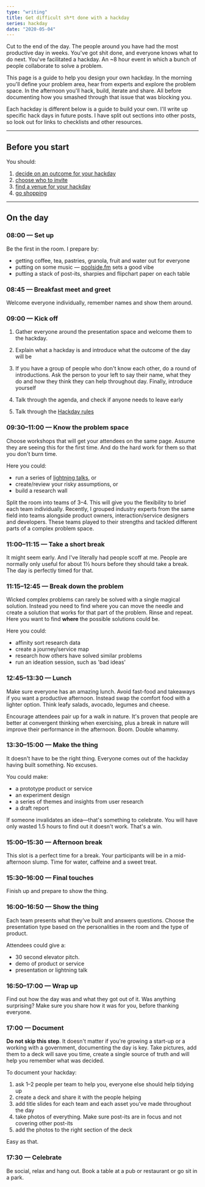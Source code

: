 ```yaml
---
type: "writing"
title: Get difficult sh*t done with a hackday
series: hackday
date: "2020-05-04"
---
```


<!-- This post is a part of a series that will go deep on [How to design, run and get buy-in for hackdays](). -->

Cut to the end of the day. The people around you have had the most productive day in weeks. You've got shit done, and everyone knows what to do next. You've facilitated a hackday. An ~8 hour event in which a bunch of people collaborate to solve a problem.

This page is a guide to help you design your own hackday. In the morning you'll define your problem area, hear from experts and explore the problem space. In the afternoon you'll hack, build, iterate and share. All before documenting how you smashed through that issue that was blocking you.

Each hackday is different below is a guide to build your own. I'll write up specific hack days in future posts. I have split out sections into other posts, so look out for links to checklists and other resources.

***

## Before you start

You should:

1. [decide on an outcome for your hackday](/writing/hackday-outcome)
1. [choose who to invite](/writing/hackday-people)
1. [find a venue for your hackday](/writing/hackday-location)
1. [go shopping](/writing/hackday-shopping-list)

***

## On the day

### 08:00 — Set up
Be the first in the room.  I prepare by:

- getting coffee, tea, pastries, granola, fruit and water out for everyone
- putting on some music — [poolside.fm](https://poolside.fm) sets a good vibe
- putting a stack of post-its, sharpies and flipchart paper on each table


### 08:45 — Breakfast meet and greet
Welcome everyone individually, remember names and show them around.


### 09:00 — Kick off
1. Gather everyone around the presentation space and welcome them to the hackday.

1. Explain what a hackday is and introduce what the outcome of the day will be

1. If you have a group of people who don't know each other, do a round of introductions. Ask the person to your left to say their name, what they do and how they think they can help throughout day. Finally, introduce yourself

1. Talk through the agenda, and check if anyone needs to leave early

1. Talk through the [Hackday rules](/writing/hackday-rules)


### 09:30–11:00 — Know the problem space
Choose workshops that will get your attendees on the same page. Assume they are seeing this for the first time. And do the hard work for them so that you don't burn time.

Here you could:
- run a series of [lightning talks](/writing/lightning-talks/), or
- create/review your risky assumptions, or
- build a research wall

Split the room into teams of 3–4. This will give you the flexibility to brief each team individually. Recently, I grouped industry experts from the same field into teams alongside product owners, interaction/service designers and developers. These teams played to their strengths and tackled different parts of a complex problem space.

### 11:00–11:15 — Take a short break
It might seem early. And I've literally had people scoff at me. People are normally only useful for about 1½ hours before they should take a break. The day is perfectly timed for that.

### 11:15–12:45 — Break down the problem
Wicked complex problems can rarely be solved with a single magical solution. Instead you need to find where you can move the needle and create a solution that works for that part of the problem. Rinse and repeat. Here you want to find **where** the possible solutions could be.

Here you could:
- affinity sort research data
- create a journey/service map
- research how others have solved similar problems
- run an ideation session, such as 'bad ideas'

### 12:45–13:30 — Lunch
Make sure everyone has an amazing lunch. Avoid fast-food and takeaways if you want a productive afternoon. Instead swap the comfort food with a lighter option. Think leafy salads, avocado, legumes and cheese.

Encourage attendees pair up for a walk in nature. It's proven that people are better at convergent thinking when exercising, plus a break in nature will improve their performance in the afternoon. Boom. Double whammy.

### 13:30–15:00 — Make the thing
It doesn't have to be the right thing. Everyone comes out of the hackday having built something. No excuses.

You could make:

- a prototype product or service
- an experiment design
- a series of themes and insights from user research
- a draft report  

If someone invalidates an idea—that's something to celebrate. You will have only wasted 1.5 hours to find out it doesn't work. That's a win.

### 15:00–15:30 — Afternoon break
This slot is a perfect time for a break. Your participants will be in a mid-afternoon slump. Time for water, caffeine and a sweet treat.

### 15:30–16:00 — Final touches
Finish up and prepare to show the thing.

### 16:00–16:50 — Show the thing
Each team presents what they've built and answers questions. Choose the presentation type based on the personalities in the room and the type of product.

Attendees could give a:
  - 30 second elevator pitch.
  - demo of product or service
  - presentation or lightning talk

### 16:50–17:00 — Wrap up
Find out how the day was and what they got out of it. Was anything surprising?
Make sure you share how it was for you, before thanking everyone.

### 17:00 — Document
**Do not skip this step**. It doesn't matter if you're growing a start-up or a working with a government, documenting the day is key. Take pictures, add them to a deck will save you time, create a single source of truth and will help you remember what was decided.

To document your hackday:

1. ask 1–2 people per team to help you, everyone else should help tidying up
1. create a deck and share it with the people helping
1. add title slides for each team and each asset you've made throughout the day
1. take photos of everything. Make sure post-its are in focus and not covering other post-its
1. add the photos to the right section of the deck

Easy as that.

### 17:30 — Celebrate
Be social, relax and hang out. Book a table at a pub or restaurant or go sit in a park.  
